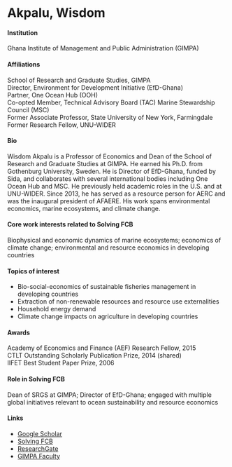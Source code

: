 # Akpalu, Wisdom

#### Institution

Ghana Institute of Management and Public Administration (GIMPA)

#### Affiliations

School of Research and Graduate Studies, GIMPA\
Director, Environment for Development Initiative (EfD-Ghana)\
Partner, One Ocean Hub (OOH)\
Co-opted Member, Technical Advisory Board (TAC) Marine Stewardship Council (MSC)\
Former Associate Professor, State University of New York, Farmingdale\
Former Research Fellow, UNU-WIDER

#### Bio

Wisdom Akpalu is a Professor of Economics and Dean of the School of Research and Graduate Studies at GIMPA. He earned his Ph.D. from Gothenburg University, Sweden. He is Director of EfD-Ghana, funded by Sida, and collaborates with several international bodies including One Ocean Hub and MSC. He previously held academic roles in the U.S. and at UNU-WIDER. Since 2013, he has served as a resource person for AERC and was the inaugural president of AFAERE. His work spans environmental economics, marine ecosystems, and climate change.

#### Core work interests related to Solving FCB

Biophysical and economic dynamics of marine ecosystems; economics of climate change; environmental and resource economics in developing countries

#### Topics of interest

* Bio-social-economics of sustainable fisheries management in developing countries
* Extraction of non-renewable resources and resource use externalities
* Household energy demand
* Climate change impacts on agriculture in developing countries

#### Awards

Academy of Economics and Finance (AEF) Research Fellow, 2015\
CTLT Outstanding Scholarly Publication Prize, 2014 (shared)\
IIFET Best Student Paper Prize, 2006

#### Role in Solving FCB

Dean of SRGS at GIMPA; Director of EfD-Ghana; engaged with multiple global initiatives relevant to ocean sustainability and resource economics

#### Links

* [Google Scholar](https://scholar.google.com/citations?user=RWldl2IAAAAJ)
* [Solving FCB](https://solvingfcb.org/people/akpalu-w/)
* [ResearchGate](https://www.researchgate.net/profile/Wisdom-Akpalu)
* [GIMPA Faculty](https://gimpa.edu.gh/faculty/prof-wisdom-akpalu/)
